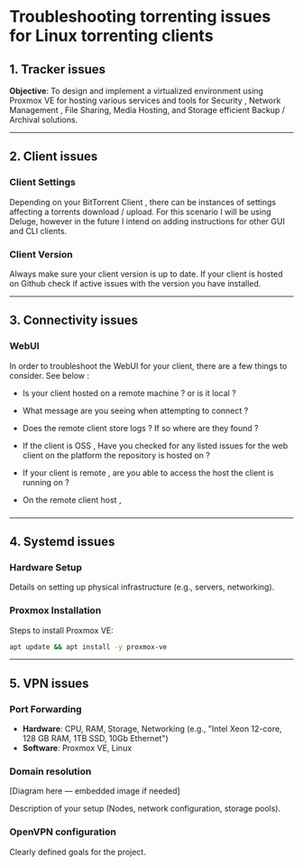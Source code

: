 
# Troubleshooting torrenting issues for Linux torrenting clients 

## 1. Tracker issues
**Objective**: To design and implement a virtualized environment using Proxmox VE for hosting various services and tools for Security , Network Management , File Sharing, Media Hosting, and Storage efficient Backup / Archival solutions. 


---

## 2. Client issues 
### Client Settings 
Depending on your BitTorrent Client , there can be instances of settings affecting a torrents download / upload. For this scenario I will be using Deluge, however in the future I intend on adding instructions for other GUI and CLI clients.

### Client Version 
Always make sure your client version is up to date. If your client is hosted on Github check if active issues with the version you have installed.



---

## 3. Connectivity issues
### WebUI 

In order to troubleshoot the WebUI for your client, there are a few things to consider. See below : 

* Is your client hosted on a remote machine ? or is it local ? 

* What message are you seeing when attempting to connect ? 

* Does the remote client store logs ? If so where are they found ? 

* If the client is OSS , Have you checked for any listed issues for the web client on the platform the repository is hosted on ? 

* If your client is remote , are you able to access the host the client is running on ? 

* On the remote client host , 
### 





---

## 4. Systemd issues
### Hardware Setup
Details on setting up physical infrastructure (e.g., servers, networking).

### Proxmox Installation
Steps to install Proxmox VE:
```bash
apt update && apt install -y proxmox-ve
```


---

## 5. VPN issues 
### Port Forwarding 
- **Hardware**: CPU, RAM, Storage, Networking (e.g., "Intel Xeon 12-core, 128 GB RAM, 1TB SSD, 10Gb Ethernet")
- **Software**: Proxmox VE, Linux

### Domain resolution 
[Diagram here — embedded image if needed]

Description of your setup (Nodes, network configuration, storage pools).

### OpenVPN configuration 
Clearly defined goals for the project.

